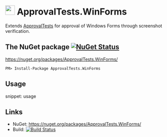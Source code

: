 # <img src="https://avatars3.githubusercontent.com/u/36907" height="30px"> ApprovalTests.WinForms

Extends [ApprovalTests](https://github.com/approvals/ApprovalTests.Net) for approval of Windows Forms through screenshot verification.


## The NuGet package [![NuGet Status](http://img.shields.io/nuget/v/ApprovalTests.WinForms.svg?style=flat)](https://www.nuget.org/packages/ApprovalTests.WinForms/)

https://nuget.org/packages/ApprovalTests.WinForms/

    PM> Install-Package ApprovalTests.WinForms


## Usage


snippet: usage




## Links

 * NuGet: https://nuget.org/packages/ApprovalTests.WinForms/
 * Build: [![Build Status](https://dev.azure.com/approvals/ApprovalTests.Net.WinForms/_apis/build/status/approvals.ApprovalTests.Net.WinForms?branchName=master)](https://dev.azure.com/approvals/ApprovalTests.Net.WinForms/_build/latest?definitionId=1&branchName=master)